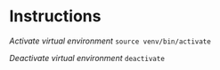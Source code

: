 # Instructions

*Activate virtual environment*
`source venv/bin/activate`

*Deactivate virtual environment*
`deactivate`




